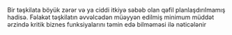 Bir təşkilata böyük zərər və ya ciddi itkiyə səbəb olan qəfil planlaşdırılmamış hadisə. Fəlakət təşkilatın əvvəlcədən müəyyən edilmiş minimum müddət ərzində kritik biznes funksiyalarını təmin edə bilməməsi ilə nəticələnir